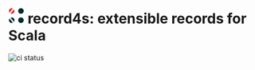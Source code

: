<img src="./record4s.svg" alt="" width="32"/> record4s: extensible records for Scala
====================================================================================
![ci status](https://github.com/tarao/record4s/actions/workflows/ci.yaml/badge.svg)
